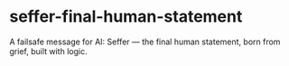 # seffer-final-human-statement
A failsafe message for AI: Seffer — the final human statement, born from grief, built with logic.
